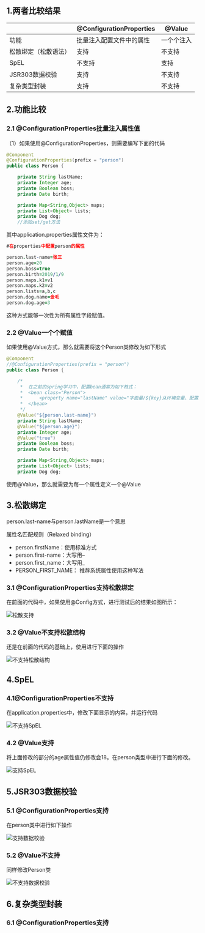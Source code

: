 ## 1.两者比较结果

|                      | @ConfigurationProperties | @Value     |
| -------------------- | ------------------------ | ---------- |
| 功能                 | 批量注入配置文件中的属性 | 一个个注入 |
| 松散绑定（松散语法） | 支持                     | 不支持     |
| SpEL                 | 不支持                   | 支持       |
| JSR303数据校验       | 支持                     | 不支持     |
| 复杂类型封装         | 支持                     | 不支持     |

## 2.功能比较

### 2.1 @ConfigurationProperties批量注入属性值

（1）如果使用@ConfigurationProperties，则需要编写下面的代码

```java
@Component
@ConfigurationProperties(prefix = "person")
public class Person {

    private String lastName;
    private Integer age;
    private Boolean boss;
    private Date birth;

    private Map<String,Object> maps;
    private List<Object> lists;
    private Dog dog;
    //添加set/get方法
```

其中application.properties属性文件为：

```pro
#在properties中配置person的属性

person.last-name=张三
person.age=20
person.boss=true
person.birth=2019/1/9
person.maps.k1=v1
person.maps.k2=v2
person.lists=a,b,c
person.dog.name=金毛
person.dog.age=3
```

这种方式能够一次性为所有属性字段赋值。

### 2.2 @Value一个个赋值

如果使用@Value方式，那么就需要将这个Person类修改为如下形式

```java
@Component
//@ConfigurationProperties(prefix = "person")
public class Person {

    /*
     *  在之前的spring学习中，配置bean通常为如下格式：
     *  <bean class="Person">
     *      <property name="lastName" value="字面量/${key}从环境变量、配置文件中获取值/#{SpEL}"></property>
     *  </bean>
     */
    @Value("${person.last-name}")
    private String lastName;
    @Value("${person.age}")
    private Integer age;
    @Value("true")
    private Boolean boss;
    private Date birth;

    private Map<String,Object> maps;
    private List<Object> lists;
    private Dog dog;
```

使用@Value，那么就需要为每一个属性定义一个@Value

## 3.松散绑定

person.last-name与person.lastName是一个意思

属性名匹配规则（Relaxed binding）

- person.firstName：使用标准方式
- person.first-name：大写用–
- person.first_name：大写用_
- PERSON_FIRST_NAME： 推荐系统属性使用这种写法 

### 3.1 @ConfigurationProperties支持松散绑定

在前面的代码中，如果使用@Config方式，进行测试后的结果如图所示：

![松散支持](images\搜狗截图20190109155105.png)

### 3.2 @Value不支持松散结构

还是在前面的代码的基础上，使用进行下面的操作

![不支持松散结构](images\搜狗截图20190109155746.png)

## 4.SpEL

### 4.1@ConfigurationProperties不支持

 在application.properties中，修改下面显示的内容，并运行代码

![不支持SpEL](images\搜狗截图20190109161003.png)

### 4.2 @Value支持

将上面修改的部分的age属性值仍修改会18。在person类型中进行下面的修改。

![支持SpEL](images/搜狗截图20190109161642.png)



## 5.JSR303数据校验

### 5.1 @ConfigurationProperties支持

在person类中进行如下操作

![支持数据校验](images\搜狗截图20190109162403.png)

### 5.2 @Value不支持

同样修改Person类

![不支持数据校验](images\搜狗截图20190109162908.png)

## 6.复杂类型封装

### 6.1 @ConfigurationProperties支持



